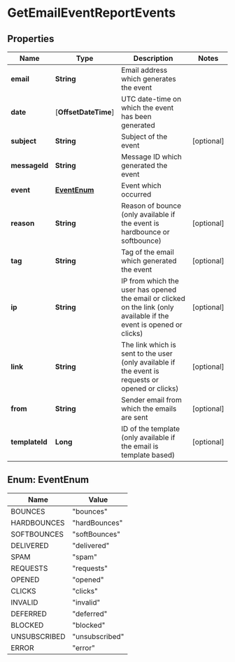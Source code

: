 
# GetEmailEventReportEvents

## Properties
Name | Type | Description | Notes
------------ | ------------- | ------------- | -------------
**email** | **String** | Email address which generates the event | 
**date** | [**OffsetDateTime**] | UTC date-time on which the event has been generated | 
**subject** | **String** | Subject of the event |  [optional]
**messageId** | **String** | Message ID which generated the event | 
**event** | [**EventEnum**](#EventEnum) | Event which occurred | 
**reason** | **String** | Reason of bounce (only available if the event is hardbounce or softbounce) |  [optional]
**tag** | **String** | Tag of the email which generated the event |  [optional]
**ip** | **String** | IP from which the user has opened the email or clicked on the link (only available if the event is opened or clicks) |  [optional]
**link** | **String** | The link which is sent to the user (only available if the event is requests or opened or clicks) |  [optional]
**from** | **String** | Sender email from which the emails are sent |  [optional]
**templateId** | **Long** | ID of the template (only available if the email is template based) |  [optional]


<a name="EventEnum"></a>
## Enum: EventEnum
Name | Value
---- | -----
BOUNCES | &quot;bounces&quot;
HARDBOUNCES | &quot;hardBounces&quot;
SOFTBOUNCES | &quot;softBounces&quot;
DELIVERED | &quot;delivered&quot;
SPAM | &quot;spam&quot;
REQUESTS | &quot;requests&quot;
OPENED | &quot;opened&quot;
CLICKS | &quot;clicks&quot;
INVALID | &quot;invalid&quot;
DEFERRED | &quot;deferred&quot;
BLOCKED | &quot;blocked&quot;
UNSUBSCRIBED | &quot;unsubscribed&quot;
ERROR | &quot;error&quot;



